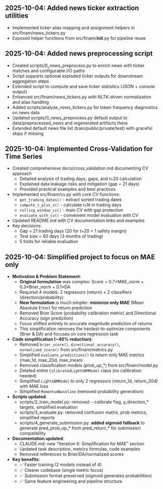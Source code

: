 ## 2025-10-04: Added news ticker extraction utilities
- Implemented ticker alias mapping and assignment helpers in src/finam/news_tickers.py
- Exposed helper functions from src/finam/__init__.py for pipeline reuse
## 2025-10-04: Added news preprocessing script
- Created scripts/0_news_preprocess.py to enrich news with ticker matches and configurable I/O paths
- Script supports optional exploded ticker outputs for downstream aggregation steps
- Extended script to compute and save ticker statistics (JSON + console output)
- Enhanced src/finam/news_tickers.py with NLTK-driven normalization and alias handling
- Added scripts/analyze_news_tickers.py for token frequency diagnostics on news data
- Updated scripts/0_news_preprocess.py default output to data/preprocessed_news and regenerated artifacts there
- Extended default news file list (train/public/private/test) with graceful skips if missing

## 2025-10-04: Implemented Cross-Validation for Time Series
- Created comprehensive docs/cross_validation.md documenting CV approach
  - Detailed analysis of trading days, gaps, and t+20 calculation
  - Explained data leakage risks and mitigation (gap = 21 days)
  - Provided practical examples and best practices
- Implemented src/finam/cv.py with core CV functions:
  - `get_trading_dates()` - extract sorted trading dates
  - `compute_t_plus_n()` - calculate t+N in trading days
  - `rolling_window_cv()` - main CV with gap protection
  - `evaluate_with_cv()` - convenient model evaluation with CV
- Updated README.md with CV documentation links and examples
- Key decisions:
  - Gap = 21 trading days (20 for t+20 + 1 safety margin)
  - Test size = 60 days (3 months of trading)
  - 5 folds for reliable evaluation

## 2025-10-04: Simplified project to focus on MAE only
- **Motivation & Problem Statement**:
  - **Original formulation** was complex: Score = 0.7×MAE_norm + 0.3×Brier_norm + 0.1×DA
  - Required 4 models: 2 regressors (return) + 2 classifiers (direction/probability)
  - **New formulation** is much simpler: **minimize only MAE** (Mean Absolute Error) for return prediction
  - Removed Brier Score (probability calibration metric) and Directional Accuracy (sign prediction)
  - Focus shifted entirely to accurate magnitude prediction of returns
  - This simplification removes the hardest-to-optimize components (Brier & DA) and focuses on core regression task
- **Code simplification (~40% reduction)**:
  - Removed `brier_score()`, `directional_accuracy()`, `normalized_score()` from src/finam/metrics.py
  - Simplified `evaluate_predictions()` to return only MAE metrics (mae_1d, mae_20d, mae_mean)
  - Removed classification models (prob_up_*) from src/finam/model.py
  - Deleted entire `CalibratedLightGBMModel` class (no calibration needed)
  - Simplified `LightGBMModel` to only 2 regressors (return_1d, return_20d) with MAE loss
  - Simplified `MomentumBaseline` (removed probability generation)
- **Scripts updated**:
  - scripts/2_train_model.py: removed --calibrate flag, y_direction_* targets, simplified evaluation
  - scripts/3_evaluate.py: removed confusion matrix, prob metrics, simplified reports
  - scripts/4_generate_submission.py: **added sigmoid fallback** to generate pred_prob_up_* from pred_return_* for submission compatibility
- **Documentation updated**:
  - CLAUDE.md: new "Iteration 6: Simplification for MAE" section
  - Updated task description, metrics formulas, code examples
  - Removed references to Brier/DA/normalized scores
- **Key benefits**:
  - ✅ Faster training (2 models instead of 4)
  - ✅ Clearer codebase (single metric focus)
  - ✅ Submission format preserved (sigmoid generates probabilities)
  - ✅ Same feature engineering and pipeline structure
